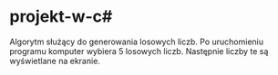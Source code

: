 # projekt-w-c#
Algorytm służący do generowania losowych liczb.
Po uruchomieniu programu komputer wybiera 5 losowych liczb. Następnie liczby te są wyświetlane na ekranie. 
